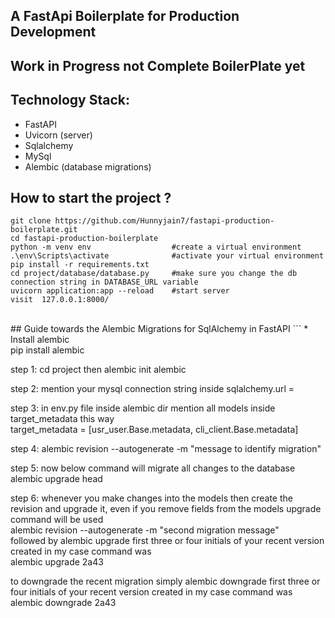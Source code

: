 ## A FastApi Boilerplate for Production Development

## Work in Progress not Complete BoilerPlate yet

## Technology Stack:
* FastAPI
* Uvicorn (server)
* Sqlalchemy
* MySql
* Alembic (database migrations)


## How to start the project ?
```
git clone https://github.com/Hunnyjain7/fastapi-production-boilerplate.git
cd fastapi-production-boilerplate
python -m venv env                  #create a virtual environment
.\env\Scripts\activate              #activate your virtual environment
pip install -r requirements.txt
cd project/database/database.py     #make sure you change the db connection string in DATABASE_URL variable
uvicorn application:app --reload    #start server
visit  127.0.0.1:8000/
```
<br>
## Guide towards the Alembic Migrations for SqlAlchemy in FastAPI
```
* Install alembic <br>
pip install alembic

step 1: cd project then alembic init alembic <br>

step 2: mention your mysql connection string inside sqlalchemy.url = <br>

step 3: in env.py file inside alembic dir mention all models inside target_metadata this way <br>
target_metadata = [usr_user.Base.metadata, cli_client.Base.metadata] <br>

step 4: alembic revision --autogenerate -m "message to identify migration" <br>

step 5: now below command will migrate all changes to the database <br>
alembic upgrade head

step 6: whenever you make changes into the models then create the revision and upgrade it, even if you remove fields from the models upgrade command will be used<br>
alembic revision --autogenerate -m "second migration message" <br>
followed by alembic upgrade first three or four initials of your recent version created in my case command was<br>
alembic upgrade 2a43 <br>

to downgrade the recent migration simply alembic downgrade first three or four initials of your recent version created in my case command was<br>
alembic downgrade 2a43 <br>
```
